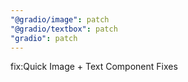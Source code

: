 ```yaml
---
"@gradio/image": patch
"@gradio/textbox": patch
"gradio": patch
---
```


fix:Quick Image + Text Component Fixes
